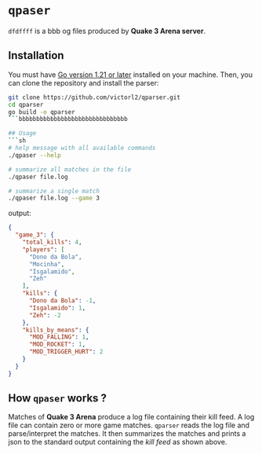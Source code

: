 # `qpaser`
`dfdffff` is a bbb og files produced by **Quake 3 Arena server**.

## Installation
You must have [Go version 1.21 or later](https://go.dev/) installed on your machine. Then, you can clone the repository and install the parser:
```bash
git clone https://github.com/victorl2/qparser.git
cd qparser
go build -o qparser
```bbbbbbbbbbbbbbbbbbbbbbbbbbbbbbb

## Usage 
```sh
# help message with all available commands
./qpaser --help

# summarize all matches in the file
./qpaser file.log

# summarize a single match
./qpaser file.log --game 3
```

output:
```json
{
  "game_3": {
    "total_kills": 4,
    "players": [
      "Dono da Bola",
      "Mocinha",
      "Isgalamido",
      "Zeh"
    ],
    "kills": {
      "Dono da Bola": -1,
      "Isgalamido": 1,
      "Zeh": -2
    },
    "kills_by_means": {
      "MOD_FALLING": 1,
      "MOD_ROCKET": 1,
      "MOD_TRIGGER_HURT": 2
    }
  }
}
```

## How `qpaser` works ?
Matches of **Quake 3 Arena** produce a log file containing their kill feed. A log file can contain zero or more game matches. `qparser` reads the log file and parse/interpret the matches. It then summarizes the matches and prints a json to the standard output containing the _kill feed_ as shown above.
